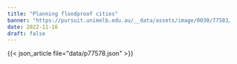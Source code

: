 ```yaml
---
title: "Planning floodproof cities"
banner: "https://pursuit.unimelb.edu.au/__data/assets/image/0030/77583/Planning-floodproof-cities_d2cc350f-6d7d-4913-90ef-491820d2e959.jpg"
date: 2022-11-16
draft: false
---
```


{{< json_article file="data/p77578.json" >}}